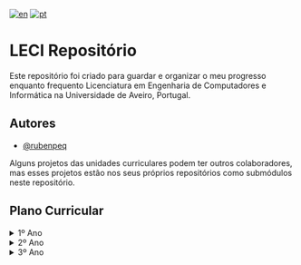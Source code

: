 [![en](https://img.shields.io/badge/lang-en-red.svg)](https://github.com/rubenpeq/LECI/blob/main/README.md)
[![pt](https://img.shields.io/badge/lang-pt-green.svg)](https://github.com/rubenpeq/LECI/blob/main/README-PT.md)

# LECI Repositório

Este repositório foi criado para guardar e organizar o meu progresso enquanto frequento Licenciatura em Engenharia de Computadores e Informática na Universidade de Aveiro, Portugal.



## Autores

- [@rubenpeq](https://www.github.com/rubenpeq)

Alguns projetos das unidades curriculares podem ter outros colaboradores, mas esses projetos estão nos seus próprios repositórios como submódulos neste repositório.



## Plano Curricular

<details>

<summary> 1º Ano </summary>

### 1º Ano

| Unidade Curricular | Semestre |
|        :---        |   :---:  |
| Introdução aos Sistemas Digitais      |  1  |
| Fundamentos de Programação            |  1  |
| Álgebra Linear e Geometria Analítica  |  1  |
| Cálculo I                             |  1  |
| Introdução à Engenharia Informática   |  1  |
| Laboratório de Sistemas Digitais      |  2  |
| Programação Orientada a Objetos       |  2  |
| Laboratórios de Informática           |  2  |
| Cálculo II                            |  2  |
| Matemática Discreta                   |  2  |

</details>

<details>

<summary> 2º Ano </summary>

### 2º Ano

| Unidade Curricular | Semestre |
|        :---        |   :---:  |
| Algoritmos e Estruturas de Dados  |  1  |
| Arquitetura de Computadores I     |  1  |
| Redes de Comunicações I           |  1  |
| Mecânica e Campo Eletromagnético  |  1  |
| <details><summary>**Competências Transferíveis I**</summary> Gestão de Projetos <br /> Economia I <br /> Design Thinking </details> |  1  |
| Sinais e Sistemas Eletrónicos     |  2  |
| Redes de Comunicações II          |  2  |
| Análise de Sistemas               |  2  |
| Arquitetura de Computadores II    |  2  |
| <details><summary>**Competências Transferíveis I**</summary> MICROCONTROLADORES E INTERAÇÃO COM SENSORES E ATUADORES <br /> MATERIAIS E DESENVOLVIMENTO SUSTENTÁVEL <br /> VISUALIZAÇÃO DE DADOS </details> |  2  |

</details>

<details>

<summary> 3º Ano </summary>

### 3º Ano

| Unidade Curricular | Semestre |
|        :---        |   :---:  |
| Projeto em Engenharia de Computadores e Informática           |  Anual  |
| Métodos Probabilísticos para Engenharia Informática           |  1  |
| Inteligência Artificial                                       |  1  |
| Sistemas de Operação                                          |  1  |
| Segurança Informática e nas Organizações                      |  1  |
| Compiladores                                                  |  2  |
| Interação Humano-Computador                                   |  2  |
| Base de Dados                                                 |  2  |
| <details><summary>**Opção I**</summary> Option I </details>   |  2  |

</details>
